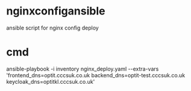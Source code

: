 # nginxconfigansible
ansible script for nginx config deploy

# cmd
ansible-playbook -i inventory nginx_deploy.yaml --extra-vars 'frontend_dns=optit.cccsuk.co.uk backend_dns=optit-test.cccsuk.co.uk keycloak_dns=optitkl.cccsuk.co.uk'

